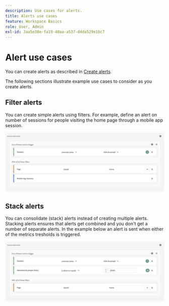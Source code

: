 ```yaml
---
description: Use cases for alerts.
title: Alerts use cases
feature: Workspace Basics
role: User, Admin
exl-id: 3aa5e38e-fa19-40aa-a537-d4da529e1bc7
---
```

# Alert use cases

You can create alerts as described in [Create alerts](/help/components/c-intelligent-alerts/alert-builder.md). 

The following sections illustrate example use cases to consider as you create alerts.

## Filter alerts

You can create simple alerts  using filters. For example, define an alert on number of sessions for people visiting the home page through a mobile app session.


![](assets/alerts-example1.png)



## Stack alerts

You can consolidate (stack) alerts instead of creating multiple alerts. Stacking alerts ensures that alerts get combined and you don't get a number of separate alerts. In the example below an alert is sent when either of the metrics tresholds is triggered.

![](assets/alerts-example2.png)
